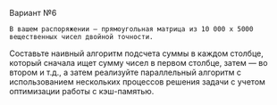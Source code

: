 Вариант №6

    В вашем распоряжении — прямоугольная матрица из 10 000 x 5000 вещественных чисел двойной точности. 
Составьте наивный алгоритм подсчета суммы в каждом столбце, который сначала ищет сумму чисел в первом столбце, 
затем — во втором и т.д., а затем реализуйте параллельный алгоритм с использованием нескольких процессов 
решения задачи с учетом оптимизации работы с кэш-памятью.